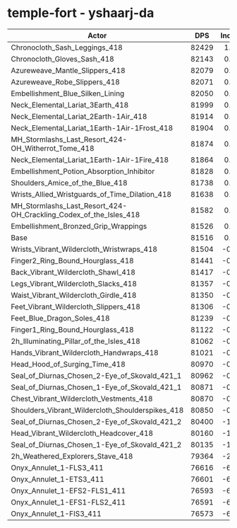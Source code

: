 # temple-fort - yshaarj-da
| Actor | DPS | Increase |
|---|:---:|:---:|
|Chronocloth_Sash_Leggings_418|82429|1.12%|
|Chronocloth_Gloves_Sash_418|82143|0.77%|
|Azureweave_Mantle_Slippers_418|82079|0.69%|
|Azureweave_Robe_Slippers_418|82071|0.68%|
|Embellishment_Blue_Silken_Lining|82050|0.66%|
|Neck_Elemental_Lariat_3Earth_418|81999|0.59%|
|Neck_Elemental_Lariat_2Earth-1Air_418|81914|0.49%|
|Neck_Elemental_Lariat_1Earth-1Air-1Frost_418|81904|0.48%|
|MH_Stormlashs_Last_Resort_424-OH_Witherrot_Tome_418|81874|0.44%|
|Neck_Elemental_Lariat_1Earth-1Air-1Fire_418|81864|0.43%|
|Embellishment_Potion_Absorption_Inhibitor|81828|0.38%|
|Shoulders_Amice_of_the_Blue_418|81738|0.27%|
|Wrists_Allied_Wristguards_of_Time_Dilation_418|81638|0.15%|
|MH_Stormlashs_Last_Resort_424-OH_Crackling_Codex_of_the_Isles_418|81582|0.08%|
|Embellishment_Bronzed_Grip_Wrappings|81526|0.01%|
|Base|81516|0.00%|
|Wrists_Vibrant_Wildercloth_Wristwraps_418|81504|-0.01%|
|Finger2_Ring_Bound_Hourglass_418|81441|-0.09%|
|Back_Vibrant_Wildercloth_Shawl_418|81417|-0.12%|
|Legs_Vibrant_Wildercloth_Slacks_418|81357|-0.20%|
|Waist_Vibrant_Wildercloth_Girdle_418|81350|-0.20%|
|Feet_Vibrant_Wildercloth_Slippers_418|81306|-0.26%|
|Feet_Blue_Dragon_Soles_418|81239|-0.34%|
|Finger1_Ring_Bound_Hourglass_418|81122|-0.48%|
|2h_Illuminating_Pillar_of_the_Isles_418|81062|-0.56%|
|Hands_Vibrant_Wildercloth_Handwraps_418|81021|-0.61%|
|Head_Hood_of_Surging_Time_418|80970|-0.67%|
|Seal_of_Diurnas_Chosen_2-Eye_of_Skovald_421_1|80962|-0.68%|
|Seal_of_Diurnas_Chosen_1-Eye_of_Skovald_421_1|80871|-0.79%|
|Chest_Vibrant_Wildercloth_Vestments_418|80870|-0.79%|
|Shoulders_Vibrant_Wildercloth_Shoulderspikes_418|80850|-0.82%|
|Seal_of_Diurnas_Chosen_2-Eye_of_Skovald_421_2|80400|-1.37%|
|Head_Vibrant_Wildercloth_Headcover_418|80160|-1.66%|
|Seal_of_Diurnas_Chosen_1-Eye_of_Skovald_421_2|80135|-1.69%|
|2h_Weathered_Explorers_Stave_418|79364|-2.64%|
|Onyx_Annulet_1-FLS3_411|76616|-6.01%|
|Onyx_Annulet_1-ETS3_411|76601|-6.03%|
|Onyx_Annulet_1-EFS2-FLS1_411|76593|-6.04%|
|Onyx_Annulet_1-EFS1-FLS2_411|76591|-6.04%|
|Onyx_Annulet_1-FIS3_411|76573|-6.06%|

